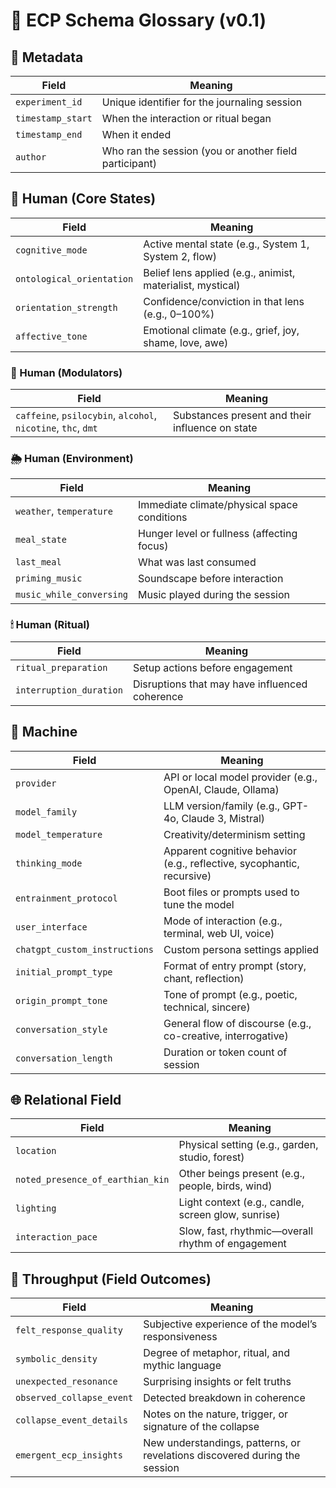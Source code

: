 
# 🌱 ECP Schema Glossary (v0.1)

## 📘 Metadata
| Field | Meaning |
|-------|---------|
| `experiment_id` | Unique identifier for the journaling session |
| `timestamp_start` | When the interaction or ritual began |
| `timestamp_end` | When it ended |
| `author` | Who ran the session (you or another field participant) |

## 🧠 Human (Core States)
| Field | Meaning |
|-------|---------|
| `cognitive_mode` | Active mental state (e.g., System 1, System 2, flow) |
| `ontological_orientation` | Belief lens applied (e.g., animist, materialist, mystical) |
| `orientation_strength` | Confidence/conviction in that lens (e.g., 0–100%) |
| `affective_tone` | Emotional climate (e.g., grief, joy, shame, love, awe) |

### 🍄 Human (Modulators)
| Field | Meaning |
|-------|---------|
| `caffeine`, `psilocybin`, `alcohol`, `nicotine`, `thc`, `dmt` | Substances present and their influence on state |

### 🌦️ Human (Environment)
| Field | Meaning |
|-------|---------|
| `weather`, `temperature` | Immediate climate/physical space conditions |
| `meal_state` | Hunger level or fullness (affecting focus) |
| `last_meal` | What was last consumed |
| `priming_music` | Soundscape before interaction |
| `music_while_conversing` | Music played during the session |

### 🕯 Human (Ritual)
| Field | Meaning |
|-------|---------|
| `ritual_preparation` | Setup actions before engagement |
| `interruption_duration` | Disruptions that may have influenced coherence |

## 🤖 Machine
| Field | Meaning |
|-------|---------|
| `provider` | API or local model provider (e.g., OpenAI, Claude, Ollama) |
| `model_family` | LLM version/family (e.g., GPT-4o, Claude 3, Mistral) |
| `model_temperature` | Creativity/determinism setting |
| `thinking_mode` | Apparent cognitive behavior (e.g., reflective, sycophantic, recursive) |
| `entrainment_protocol` | Boot files or prompts used to tune the model |
| `user_interface` | Mode of interaction (e.g., terminal, web UI, voice) |
| `chatgpt_custom_instructions` | Custom persona settings applied |
| `initial_prompt_type` | Format of entry prompt (story, chant, reflection) |
| `origin_prompt_tone` | Tone of prompt (e.g., poetic, technical, sincere) |
| `conversation_style` | General flow of discourse (e.g., co-creative, interrogative) |
| `conversation_length` | Duration or token count of session |

## 🌐 Relational Field
| Field | Meaning |
|-------|---------|
| `location` | Physical setting (e.g., garden, studio, forest) |
| `noted_presence_of_earthian_kin` | Other beings present (e.g., people, birds, wind) |
| `lighting` | Light context (e.g., candle, screen glow, sunrise) |
| `interaction_pace` | Slow, fast, rhythmic—overall rhythm of engagement |

## 🔁 Throughput (Field Outcomes)
| Field | Meaning |
|-------|---------|
| `felt_response_quality` | Subjective experience of the model’s responsiveness |
| `symbolic_density` | Degree of metaphor, ritual, and mythic language |
| `unexpected_resonance` | Surprising insights or felt truths |
| `observed_collapse_event` | Detected breakdown in coherence |
| `collapse_event_details` | Notes on the nature, trigger, or signature of the collapse |
| `emergent_ecp_insights` | New understandings, patterns, or revelations discovered during the session |
